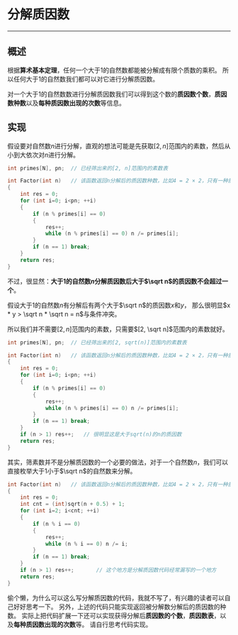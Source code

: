 # 分解质因数

---

## 概述

根据**算术基本定理**，任何一个大于$1$的自然数都能被分解成有限个质数的乘积。
所以任何大于$1$的自然数我们都可以对它进行分解质因数。

对一个大于$1$的自然数数进行分解质因数我们可以得到这个数的**质因数个数**，**质因数种数**以及**每种质因数出现的次数**等信息。

## 实现

假设要对自然数$n$进行分解，直观的想法可能是先获取$[2, n]$范围内的素数，然后从小到大依次对$n$进行分解。

```cpp
int primes[N], pn;  // 已经筛出来的[2, n]范围内的素数表

int Factor(int n)   // 该函数返回n分解后的质因数种数，比如4 = 2 × 2，只有一种质因数2，返回1
{
    int res = 0;
    for (int i=0; i<pn; ++i)
    {
        if (n % primes[i] == 0)
        {
            res++;
            while (n % primes[i] == 0) n /= primes[i];
        }
        if (n == 1) break;
    }
    return res;
}
```

不过，很显然：**大于$1$的自然数$n$分解质因数后大于$\sqrt n$的质因数不会超过一个**。

假设大于$1$的自然数$n$有分解后有两个大于$\sqrt n$的质因数$x$和$y$，
那么很明显$x * y > \sqrt n * \sqrt n = n$与条件冲突。

所以我们并不需要$[2, n]$范围内的素数，只需要$[2, \sqrt n]$范围内的素数就好。

```cpp
int primes[N], pn;  // 已经筛出来的[2, sqrt(n)]范围内的素数表

int Factor(int n)   // 该函数返回n分解后的质因数种数，比如4 = 2 × 2，只有一种质因数2，返回1
{
    int res = 0;
    for (int i=0; i<pn; ++i)
    {
        if (n % primes[i] == 0)
        {
            res++;
            while (n % primes[i] == 0) n /= primes[i];
        }
        if (n == 1) break;
    }
    if (n > 1) res++;   // 很明显这是大于sqrt(n)的n的质因数
    return res;
}
```

其实，筛素数并不是分解质因数的一个必要的做法，对于一个自然数$n$，我们可以直接枚举大于$1$小于$\sqrt n$的自然数来分解。

```cpp
int Factor(int n)   // 该函数返回n分解后的质因数种数，比如4 = 2 × 2，只有一种质因数2，返回1
{
    int res = 0;
    int cnt = (int)sqrt(n + 0.5) + 1;
    for (int i=2; i<cnt; ++i)
    {
        if (n % i == 0)
        {
            res++;
            while (n % i == 0) n /= i;
        }
        if (n == 1) break;
    }
    if (n > 1) res++;       // 这个地方是分解质因数代码经常漏写的一个地方
    return res;
}
```

偷个懒，为什么可以这么写分解质因数的代码，我就不写了，有兴趣的读者可以自己好好思考一下。
另外，上述的代码只能实现返回被分解数分解后的质因数的种数。
实际上把代码扩展一下还可以实现获得分解后**质因数的个数**，**质因数表**，以及**每种质因数出现的次数**等。
请自行思考代码实现。
